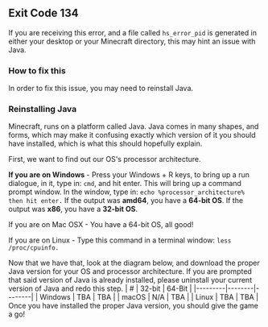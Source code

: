 ## Exit Code 134

If you are receiving this error, and a file called `hs_error_pid` is generated in either your desktop or your Minecraft directory, this may hint an issue with Java.

### How to fix this

In order to fix this issue, you may need to reinstall Java.

### Reinstalling Java

Minecraft, runs on a platform called Java. Java comes in many shapes, and forms, which may make it confusing exactly which version of it you should have installed, which is what this should hopefully explain.

First, we want to find out our OS's processor architecture. 

**If you are on Windows** - Press your Windows + R keys, to bring up a run dialogue, in it, type in: `cmd`, and hit enter. This will bring up a command prompt window. In the window, type in: `echo %processor_architecture% then hit enter.` 
If the output was **amd64**, you have a **64-bit OS**. If the output was **x86**, you have a **32-bit OS**.

If you are on Mac OSX - You have a 64-bit OS, all good!

If you are on Linux - Type this command in a terminal window:  `less /proc/cpuinfo.`

Now that we have that,  look at the diagram below, and download the proper Java version for your OS and processor architecture. If you are prompted that said version of Java is already installed, please uninstall your current version of Java and redo this step. 
| #       | 32-bit | 64-Bit |
|---------|--------|--------|
| Windows | TBA    | TBA    |
| macOS   | N/A    | TBA    |
| Linux   | TBA    | TBA    |
Once you have installed the proper Java version, you should give the game a go!